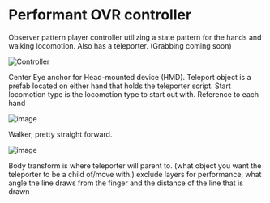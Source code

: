# Performant OVR controller

Observer pattern player controller utilizing a state pattern for the hands and walking locomotion. Also has a teleporter. (Grabbing coming soon)


![Controller](https://user-images.githubusercontent.com/20687907/167531913-4bcdbdbd-975d-4077-9d65-44ffb37c13d1.png)

Center Eye anchor for Head-mounted device (HMD). Teleport object is a prefab located on either hand that holds the teleporter script. 
Start locomotion type is the locomotion type to start out with. Reference to each hand

![image](https://user-images.githubusercontent.com/20687907/167532087-ee474ed4-2f37-4b4e-87d5-6d2df106f208.png)

Walker, pretty straight forward.

![image](https://user-images.githubusercontent.com/20687907/167532129-1a29e1af-5827-481a-a0f0-644599fd19a0.png)

Body transform is where teleporter will parent to. (what object you want the teleporter to be a child of/move with.) exclude layers for performance,
what angle the line draws from the finger and the distance of the line that is drawn
